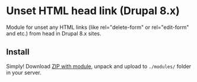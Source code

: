 # Unset HTML head link (Drupal 8.x)

Module for unset any HTML links (like rel="delete-form" or rel="edit-form" and etc.) from head in Drupal 8.x sites.

## Install

Simply! Download [ZIP with module](https://github.com/enjoyiacm/unset_html_head_link/archive/master.zip), unpack and upload to ``./modules/`` folder in your server.
